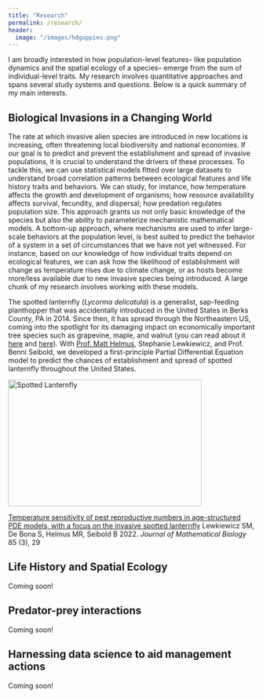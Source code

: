 ```yaml
---
title: "Research"
permalink: /research/
header:
  image: "/images/hdguppies.png"
---
```


I am broadly interested in how population-level features– like population dynamics and the spatial ecology of a species– emerge from the sum of individual-level traits. My research involves quantitative approaches and spans several study systems and questions. Below is a quick summary of my main interests.

## Biological Invasions in a Changing World

The rate at which invasive alien species are introduced in new locations is increasing, often threatening local biodiversity and national economies. If our goal is to predict and prevent the establishment and spread of invasive populations, it is crucial to understand the drivers of these processes. To tackle this, we can use statistical models fitted over large datasets to understand broad correlation patterns between ecological features and life history traits and behaviors. We can study, for instance, how temperature affects the growth and development of organisms; how resource availability affects survival, fecundity, and dispersal; how predation regulates population size. This approach grants us not only basic knowledge of the species but also the ability to parameterize mechanistic mathematical models. A bottom-up approach, where mechanisms are used to infer large-scale behaviors at the population level, is best suited to predict the behavior of a system in a set of circumstances that we have not yet witnessed. For instance, based on our knowledge of how individual traits depend on ecological features, we can ask how the likelihood of establishment will change as temperature rises due to climate change, or as hosts become more/less available due to new invasive species being introduced. A large chunk of my research involves working with these models.

The spotted lanternfly (*Lycorma delicatula*) is a generalist, sap-feeding planthopper that was accidentally introduced in the United States in Berks County, PA in 2014. Since then, it has spread through the Northeastern US, coming into the spotlight for its damaging impact on economically important tree species such as grapevine, maple, and walnut (you can read about it [here](https://extension.psu.edu/spotted-lanternfly) and [here](https://www.agriculture.pa.gov/Plants_Land_Water/PlantIndustry/Entomology/spotted_lanternfly/SpottedLanternflyAlert/Pages/default.aspx)). With [Prof. Matt Helmus](https://www.iecolab.org/matthew-r-helmus/), Stephanie Lewkiewicz, and Prof. Benni Seibold, we developed a first-principle Partial Differential Equation model to predict the chances of establishment and spread of spotted lanternfly throughout the United States.

 <img src="{{ site.url }}{{ site.baseurl }}/images/slf_drawn.png" alt="Spotted Lanternfly" style="width:394px;height:258px;">

[Temperature sensitivity of pest reproductive numbers in age-structured PDE models, with a focus on the invasive spotted lanternfly](https://link.springer.com/article/10.1007/s00285-022-01800-9)
Lewkiewicz SM, De Bona S, Helmus MR, Seibold B 2022.
*Journal of Mathematical Biology* 85 (3), 29


## Life History and Spatial Ecology

Coming soon!

## Predator-prey interactions

Coming soon!

## Harnessing data science to aid management actions

Coming soon!